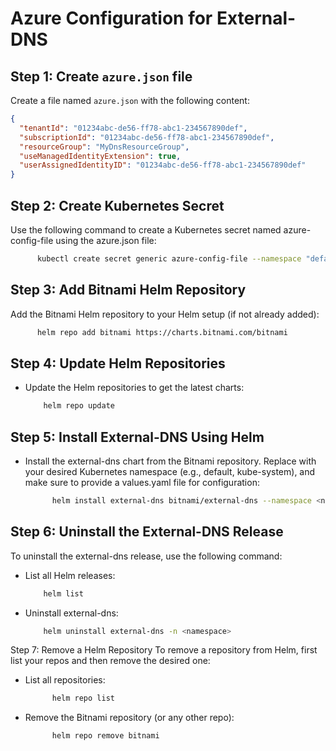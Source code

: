 # Azure Configuration for External-DNS

## Step 1: Create `azure.json` file

Create a file named `azure.json` with the following content:

```json
{
  "tenantId": "01234abc-de56-ff78-abc1-234567890def",
  "subscriptionId": "01234abc-de56-ff78-abc1-234567890def",
  "resourceGroup": "MyDnsResourceGroup",
  "useManagedIdentityExtension": true,
  "userAssignedIdentityID": "01234abc-de56-ff78-abc1-234567890def"
}
```
## Step 2: Create Kubernetes Secret
Use the following command to create a Kubernetes secret named azure-config-file using the azure.json file:

```bash
      kubectl create secret generic azure-config-file --namespace "default" --from-file /home/azureuser/azure.json
```

## Step 3: Add Bitnami Helm Repository
Add the Bitnami Helm repository to your Helm setup (if not already added):
```bash
      helm repo add bitnami https://charts.bitnami.com/bitnami
```

## Step 4: Update Helm Repositories
- Update the Helm repositories to get the latest charts:
  ```bash
      helm repo update
  ```
## Step 5: Install External-DNS Using Helm
- Install the external-dns chart from the Bitnami repository. Replace <namespace> with your desired Kubernetes namespace (e.g., default, kube-system), and make sure to provide a values.yaml file for configuration:
  ```bash
        helm install external-dns bitnami/external-dns --namespace <namespace> --create-namespace -f values.yaml
## Step 6: Uninstall the External-DNS Release
To uninstall the external-dns release, use the following command:

- List all Helm releases:
    ```bash
        helm list
    ```
- Uninstall external-dns:
    ```bash
        helm uninstall external-dns -n <namespace>
    ```
Step 7: Remove a Helm Repository
To remove a repository from Helm, first list your repos and then remove the desired one:
- List all repositories:
  ```bash
        helm repo list
  ```
- Remove the Bitnami repository (or any other repo):
  ```bash
        helm repo remove bitnami
  ```
